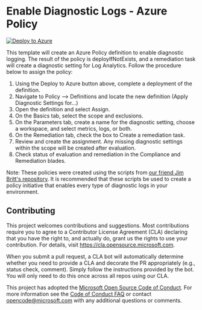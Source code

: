 # Enable Diagnostic Logs - Azure Policy

[![Deploy to Azure](https://aka.ms/deploytoazurebutton)](https://portal.azure.com/#create/Microsoft.Template/uri/https%3A%2F%2Fraw.githubusercontent.com%2FAzure%2FAzure-Network-Security%2Fmaster%2FAzure%2520DDoS%2520Protection%2FEnable%2520Diagnostic%2520Logging%2FAzure%2520Policy%2FDDoSLogs.json)

This template will create an Azure Policy definition to enable diagnostic logging. The result of the policy is deployIfNotExists, and a remediation task will create a diagnostic setting for Log Analytics. Follow the procedure below to assign the policy:

1. Using the Deploy to Azure button above, complete a deployment of the definition.
2. Navigate to Policy --> Definitions and locate the new definition (Apply Diagnostic Settings for...)
3. Open the definition and select Assign.
4. On the Basics tab, select the scope and exclusions.
5. On the Parameters tab, create a name for the diagnostic setting, choose a workspace, and select metrics, logs, or both.
6. On the Remediation tab, check the box to Create a remediation task.
7. Review and create the assignment. Any missing diagnostic settings within the scope will be created after evaluation.
8. Check status of evaluation and remediation in the Compliance and Remediation blades.

Note: These policies were created using the scripts from [our friend Jim Britt's repository](https://github.com/JimGBritt/AzurePolicy/tree/master/AzureMonitor/Scripts). It is recommended that these scripts be used to create a policy initiative that enables every type of diagnostic logs in your environment.

## Contributing

This project welcomes contributions and suggestions.  Most contributions require you to agree to a
Contributor License Agreement (CLA) declaring that you have the right to, and actually do, grant us
the rights to use your contribution. For details, visit https://cla.opensource.microsoft.com.

When you submit a pull request, a CLA bot will automatically determine whether you need to provide
a CLA and decorate the PR appropriately (e.g., status check, comment). Simply follow the instructions
provided by the bot. You will only need to do this once across all repos using our CLA.

This project has adopted the [Microsoft Open Source Code of Conduct](https://opensource.microsoft.com/codeofconduct/).
For more information see the [Code of Conduct FAQ](https://opensource.microsoft.com/codeofconduct/faq/) or
contact [opencode@microsoft.com](mailto:opencode@microsoft.com) with any additional questions or comments.

